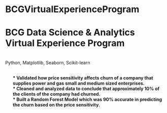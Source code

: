 # BCGVirtualExperienceProgram
# BCG Data Science &amp; Analytics Virtual Experience Program
 <br /> Python, Matplotlib, Seaborn, Scikit-learn
<ul>
    <b>
    <br />* Validated how price sensitivity affects churn of a company that supplies power and gas small and medium sized enterprises.
    <br />* Cleaned and analyzed data to conclude that approximately 10% of the clients of the company had churned.
    <br />* Built a Random Forest Model which was 90% accurate in predicting the churn based on the price sensitivity.
    </b>
</ul

